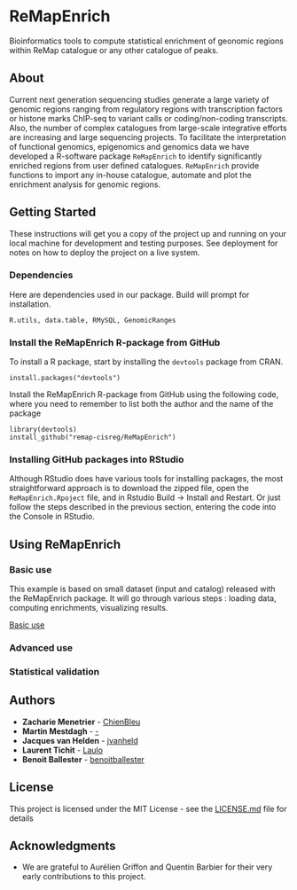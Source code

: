 # ReMapEnrich

Bioinformatics tools to compute statistical enrichment of geonomic regions within ReMap catalogue or any other catalogue of peaks. 

## About

Current next generation sequencing studies generate a large variety of genomic regions ranging from regulatory regions with transcription factors or histone marks ChIP-seq to variant calls or coding/non-coding transcripts. Also, the number of complex catalogues from large-scale integrative efforts are increasing and large sequencing projects. To facilitate the interpretation of functional genomics, epigenomics and genomics data we have developed a R-software package `ReMapEnrich` to identify significantly enriched regions from user defined catalogues. `ReMapEnrich` provide functions to import any in-house catalogue, automate and plot the enrichment analysis for genomic regions.

## Getting Started

These instructions will get you a copy of the project up and running on your local machine for development and testing purposes. See deployment for notes on how to deploy the project on a live system.

### Dependencies

Here are dependencies used in our package. Build will prompt for installation. 

```
R.utils, data.table, RMySQL, GenomicRanges
```

### Install the ReMapEnrich R-package from GitHub

To install a R package, start by installing the `devtools` package from CRAN. 

```
install.packages("devtools")
```
Install the ReMapEnrich R-package from GitHub using the following code, where you need to remember to list both the author and the name of the package 

```
library(devtools)
install_github("remap-cisreg/ReMapEnrich")
```

### Installing GitHub packages into RStudio

Although RStudio does have various tools for installing packages, the most straightforward approach is to download the zipped file, open the `ReMapEnrich.Rpoject` file, and in Rstudio Build -> Install and Restart.
Or just follow the steps described in the previous section, entering the code into the Console in RStudio. 


## Using ReMapEnrich

### Basic use

This example is based on small dataset (input and catalog) released with the ReMapEnrich package. It will go through various  steps : loading data,  computing enrichments, visualizing results. 

[Basic use](docs/basic_use/basic_use.md) 

### Advanced use

### Statistical validation




## Authors

* **Zacharie Menetrier** - [ChienBleu](https://github.com/ChienBleu)
* **Martin Mestdagh** - [-](https://github.com/)
* **Jacques van Helden** - [jvanheld](https://github.com/jvanheld)
* **Laurent Tichit** - [Laulo](https://github.com/Laulo)
* **Benoit Ballester** - [benoitballester](https://github.com/benoitballester)


## License

This project is licensed under the MIT License - see the [LICENSE.md](LICENSE.md) file for details

## Acknowledgments

* We are grateful to Aurélien Griffon and Quentin Barbier for their very early contributions to this project. 


